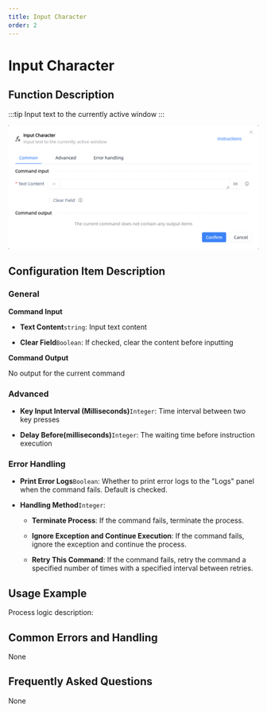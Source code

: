 ```yaml
---
title: Input Character
order: 2
---
```


# Input Character

## Function Description

:::tip 
Input text to the currently active window
:::

![Input Character](../../assets/Input%20Character_command.png)

## Configuration Item Description

### General

**Command Input**

- **Text Content**`string`: Input text content

- **Clear Field**`Boolean`: If checked, clear the content before inputting


**Command Output**

No output for the current command

### Advanced

- **Key Input Interval (Milliseconds)**`Integer`: Time interval between two key presses

- **Delay Before(milliseconds)**`Integer`: The waiting time before instruction execution

### Error Handling

- **Print Error Logs**`Boolean`: Whether to print error logs to the "Logs" panel when the command fails. Default is checked. 

- **Handling Method**`Integer`:

    - **Terminate Process**: If the command fails, terminate the process.

    - **Ignore Exception and Continue Execution**: If the command fails, ignore the exception and continue the process.

    - **Retry This Command**: If the command fails, retry the command a specified number of times with a specified interval between retries.

## Usage Example

Process logic description:

## Common Errors and Handling

None

## Frequently Asked Questions

None

